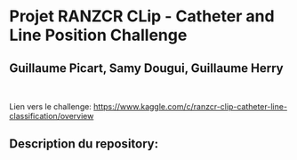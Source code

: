 # Projet RANZCR CLip - Catheter and Line Position Challenge
## Guillaume Picart, Samy Dougui, Guillaume Herry    
<br> 

Lien vers le challenge: https://www.kaggle.com/c/ranzcr-clip-catheter-line-classification/overview

**Description du repository**: <br>
-
